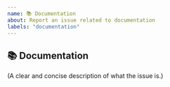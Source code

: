```yaml
---
name: 📚 Documentation
about: Report an issue related to documentation
labels: "documentation"
---
```


## 📚 Documentation

(A clear and concise description of what the issue is.)


